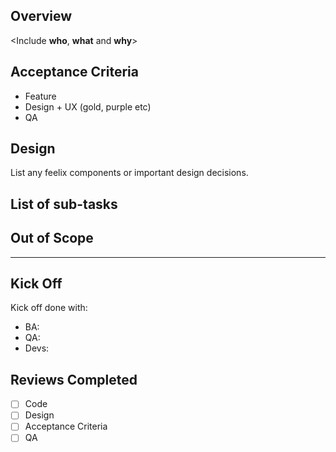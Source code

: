 ## Overview

<Include **who**, **what** and **why**>

## Acceptance Criteria

- Feature
- Design + UX (gold, purple etc)
- QA

## Design
List any feelix components or important design decisions.

## List of sub-tasks

## Out of Scope

---

## Kick Off

Kick off done with:

- BA: 
- QA: 
- Devs: 

## Reviews Completed

- [ ] Code
- [ ] Design
- [ ] Acceptance Criteria
- [ ] QA
